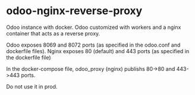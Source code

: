 # odoo-nginx-reverse-proxy
Odoo instance with docker. Odoo customized with workers and a nginx container that acts as a reverse proxy.

Odoo exposes 8069 and 8072 ports (as specified in the odoo.conf and dockerfile files).
Nginx exposes 80 (default) and 443 ports (as specified in the dockerfile file)

In the docker-compose file, odoo_proxy (nginx) publishs 80->80 and 443->443 ports.

Do not use it in prod.

